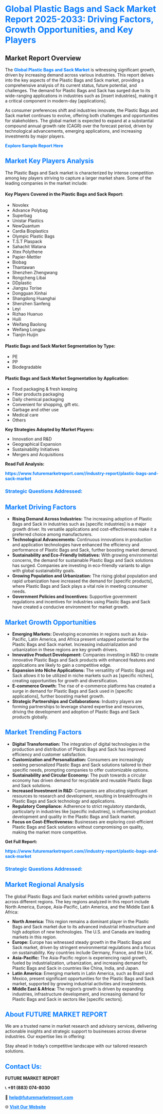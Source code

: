 <h1 style="color: #007BFF;">Global Plastic Bags and Sack Market Report 2025-2033: Driving Factors, Growth Opportunities, and Key Players</h1>

<section id="overview">
<h2>Market Report Overview</h2>
<p>The <a href="https://www.futuremarketreport.com//industry-report/plastic-bags-and-sack-market" style="color: #007BFF; text-decoration: none;"><strong>Global Plastic Bags and Sack Market</strong></a> is witnessing significant growth, driven by increasing demand across various industries. This report delves into the key aspects of the Plastic Bags and Sack market, providing a comprehensive analysis of its current status, future potential, and challenges. The demand for Plastic Bags and Sack has surged due to its wide-ranging applications in industries such as [insert industries], making it a critical component in modern-day [applications].</p>
<p>As consumer preferences shift and industries innovate, the Plastic Bags and Sack market continues to evolve, offering both challenges and opportunities for stakeholders. The global market is expected to expand at a substantial compound annual growth rate (CAGR) over the forecast period, driven by technological advancements, emerging applications, and increasing investments by major players.</p>
</section>

<section id="overview">
<p><a href="https://www.futuremarketreport.com//request-sample/reportId=90652" style="color: #007BFF; text-decoration: none;"><strong>Explore Sample Report Here</strong></a></p>
</section>

<section id="key-players">
<h2 style="color: #007BFF;">Market Key Players Analysis</h2>
<p>The Plastic Bags and Sack market is characterized by intense competition among key players striving to capture a larger market share. Some of the leading companies in the market include:</p>
<h4>Key Players Covered in the Plastic Bags and Sack Report:</h4>
<ul><li>Novolex</li><li>Advance Polybag</li><li>Superbag</li><li>Unistar Plastics</li><li>NewQuantum</li><li>Cardia Bioplastics</li><li>Olympic Plastic Bags</li><li>T.S.T Plaspack</li><li>Sahachit Watana</li><li>Xtex Polythene</li><li>Papier-Mettler</li><li>Biobag</li><li>Thantawan</li><li>Shenzhen Zhengwang</li><li>Rongcheng Libai</li><li>DDplastic</li><li>Jiangsu Torise</li><li>Dongguan Xinhai</li><li>Shangdong Huanghai</li><li>Shenzhen Sanfeng</li><li>Leyi</li><li>Rizhao Huanuo</li><li>Huili</li><li>Weifang Baolong</li><li>Weifang Longpu</li><li>Tianjin Huijin</li></ul>
<h4>Plastic Bags and Sack Market Segmentation by Type:</h4>
<ul><li>PE</li><li>PP</li><li>Biodegradable</li></ul>

<h4>Plastic Bags and Sack Market Segmentation by Application:</h4>
<ul><li>Food packaging &amp; fresh keeping</li><li>Fiber products packaging</li><li>Daily chemical packaging</li><li>Convenient for shopping, gift etc.</li><li>Garbage and other use</li><li>Medical care</li><li>Others</li></ul>
<p><strong>Key Strategies Adopted by Market Players:</strong></p>
<ul>
<li>Innovation and R&D</li>
<li>Geographical Expansion</li>
<li>Sustainability Initiatives</li>
<li>Mergers and Acquisitions</li>
</ul>
</section>

<section>
<p><strong>Read Full Analysis: </strong></p><a href="https://www.futuremarketreport.com//industry-report/plastic-bags-and-sack-market" style="color: #007BFF; text-decoration: none;"><strong>https://www.futuremarketreport.com//industry-report/plastic-bags-and-sack-market</strong></a>
<h3 style="color: #007BFF;">Strategic Questions Addressed:</h3>
</section>

<section id="driving-factors">
<h2 style="color: #007BFF;">Market Driving Factors</h2>
<ul>
<li><strong>Rising Demand Across Industries:</strong> The increasing adoption of Plastic Bags and Sack in industries such as [specific industries] is a major growth driver. Its versatile applications and cost-effectiveness make it a preferred choice among manufacturers.</li>
<li><strong>Technological Advancements:</strong> Continuous innovations in production and application technologies have enhanced the efficiency and performance of Plastic Bags and Sack, further boosting market demand.</li>
<li><strong>Sustainability and Eco-Friendly Initiatives:</strong> With growing environmental concerns, the demand for sustainable Plastic Bags and Sack solutions has surged. Companies are investing in eco-friendly variants to align with global sustainability goals.</li>
<li><strong>Growing Population and Urbanization:</strong> The rising global population and rapid urbanization have increased the demand for [specific products], where Plastic Bags and Sack plays a vital role in meeting consumer needs.</li>
<li><strong>Government Policies and Incentives:</strong> Supportive government regulations and incentives for industries using Plastic Bags and Sack have created a conducive environment for market growth.</li>
</ul>
</section>

<section id="growth-opportunities">
<h2 style="color: #007BFF;">Market Growth Opportunities</h2>
<ul>
<li><strong>Emerging Markets:</strong> Developing economies in regions such as Asia-Pacific, Latin America, and Africa present untapped potential for the Plastic Bags and Sack market. Increasing industrialization and urbanization in these regions are key growth drivers.</li>
<li><strong>Innovative Product Development:</strong> Companies investing in R&D to create innovative Plastic Bags and Sack products with enhanced features and applications are likely to gain a competitive edge.</li>
<li><strong>Expansion into Niche Applications:</strong> The versatility of Plastic Bags and Sack allows it to be utilized in niche markets such as [specific niches], creating opportunities for growth and diversification.</li>
<li><strong>E-commerce Growth:</strong> The rise of e-commerce platforms has created a surge in demand for Plastic Bags and Sack used in [specific applications], further boosting market growth.</li>
<li><strong>Strategic Partnerships and Collaborations:</strong> Industry players are forming partnerships to leverage shared expertise and resources, driving the development and adoption of Plastic Bags and Sack products globally.</li>
</ul>
</section>

<section id="trending-factors">
<h2 style="color: #007BFF;">Market Trending Factors</h2>
<ul>
<li><strong>Digital Transformation:</strong> The integration of digital technologies in the production and distribution of Plastic Bags and Sack has improved efficiency and customer satisfaction.</li>
<li><strong>Customization and Personalization:</strong> Consumers are increasingly seeking personalized Plastic Bags and Sack solutions tailored to their specific needs, prompting companies to offer customizable options.</li>
<li><strong>Sustainability and Circular Economy:</strong> The push towards a circular economy has driven demand for recyclable and reusable Plastic Bags and Sack solutions.</li>
<li><strong>Increased Investment in R&D:</strong> Companies are allocating significant resources to research and development, resulting in breakthroughs in Plastic Bags and Sack technology and applications.</li>
<li><strong>Regulatory Compliance:</strong> Adherence to strict regulatory standards, particularly in industries like [specific industries], is influencing product development and quality in the Plastic Bags and Sack market.</li>
<li><strong>Focus on Cost-Effectiveness:</strong> Businesses are exploring cost-efficient Plastic Bags and Sack solutions without compromising on quality, making the market more competitive.</li>
</ul>
</section>

<section>
<p><strong>Get Full Report: </strong></p><a href="https://www.futuremarketreport.com//industry-report/plastic-bags-and-sack-market" style="color: #007BFF; text-decoration: none;"><strong>https://www.futuremarketreport.com//industry-report/plastic-bags-and-sack-market</strong></a>
<h3 style="color: #007BFF;">Strategic Questions Addressed:</h3>
</section>


<section id="regional-analysis">
<h2 style="color: #007BFF;">Market Regional Analysis</h2>
<p>The global Plastic Bags and Sack market exhibits varied growth patterns across different regions. The key regions analyzed in this report include North America, Europe, Asia-Pacific, Latin America, and the Middle East & Africa:</p>
<ul>
<li><strong>North America:</strong> This region remains a dominant player in the Plastic Bags and Sack market due to its advanced industrial infrastructure and high adoption of new technologies. The U.S. and Canada are leading markets in this region.</li>
<li><strong>Europe:</strong> Europe has witnessed steady growth in the Plastic Bags and Sack market, driven by stringent environmental regulations and a focus on sustainability. Key countries include Germany, France, and the U.K.</li>
<li><strong>Asia-Pacific:</strong> The Asia-Pacific region is experiencing rapid growth, fueled by industrialization, urbanization, and increasing demand for Plastic Bags and Sack in countries like China, India, and Japan.</li>
<li><strong>Latin America:</strong> Emerging markets in Latin America, such as Brazil and Mexico, present significant opportunities for the Plastic Bags and Sack market, supported by growing industrial activities and investments.</li>
<li><strong>Middle East & Africa:</strong> The region’s growth is driven by expanding industries, infrastructure development, and increasing demand for Plastic Bags and Sack in sectors like [specific sectors].</li>
</ul>
</section>

<footer>
<h2 style="color: #007BFF;">About FUTURE MARKET REPORT</h2>
<p>We are a trusted name in market research and advisory services, delivering actionable insights and strategic support to businesses across diverse industries. Our expertise lies in offering:</p>

<p>Stay ahead in today’s competitive landscape with our tailored research solutions.</p>

<h2 style="color: #007BFF;">Contact Us:</h2>
<p><strong>FUTURE MARKET REPORT</strong></p>
<p>📞 <strong>+91 (883) 074-8030</strong></p>
<p>📧 <strong><a href="mailto:help@futuremarketreport.com" style="color: #007BFF;">help@futuremarketreport.com</a></strong></p>
<p>🌐 <strong><a href="https://www.futuremarketreport.com/" style="color: #007BFF;">Visit Our Website</a></strong></p>
</footer>